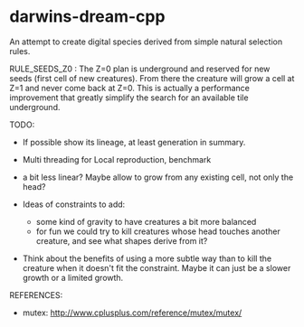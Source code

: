 darwins-dream-cpp
=================

An attempt to create digital species derived from simple natural selection rules.



RULE_SEEDS_Z0 :
The Z=0 plan is underground and reserved for new seeds (first cell of new creatures).
From there the creature will grow a cell at Z=1 and never come back at Z=0.
This is actually a performance improvement that greatly simplify the search for an available tile underground.


TODO:

- If possible show its lineage, at least generation in summary.

- Multi threading for Local reproduction, benchmark

- a bit less linear? Maybe allow to grow from any existing cell, not only the head?


- Ideas of constraints to add:
  * some kind of gravity to have creatures a bit more balanced
  * for fun we could try to kill creatures whose head touches another creature, and see what shapes derive from it?

- Think about the benefits of using a more subtle way than to kill the creature when it doesn't fit the constraint.
  Maybe it can just be a slower growth or a limited growth.

REFERENCES:

- mutex: http://www.cplusplus.com/reference/mutex/mutex/

